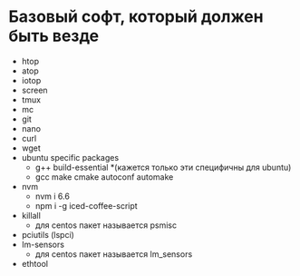 # Базовый софт, который должен быть везде

 * htop
 * atop
 * iotop
 * screen
 * tmux
 * mc
 * git
 * nano
 * curl
 * wget
 * ubuntu specific packages
   * g++ build-essential *(кажется только эти специфичны для ubuntu)
   * gcc make cmake autoconf automake
 * nvm
   * nvm i 6.6
   * npm i -g iced-coffee-script
 * killall
   * для centos пакет называется psmisc
 * pciutils (lspci)
 * lm-sensors
   * для centos пакет называется lm_sensors
 * ethtool
